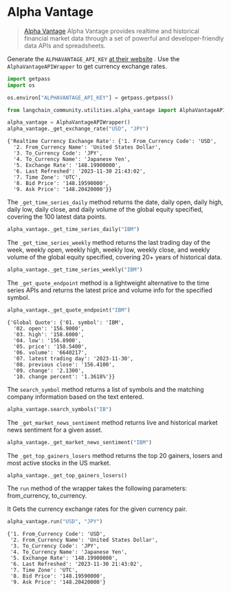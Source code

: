 # Alpha Vantage

>[Alpha Vantage](https://www.alphavantage.co) Alpha Vantage provides realtime and historical financial market data through a set of powerful and developer-friendly data APIs and spreadsheets.

Generate the `ALPHAVANTAGE_API_KEY` [at their website](https://www.alphavantage.co/support/#api-key)
.
Use the ``AlphaVantageAPIWrapper`` to get currency exchange rates.


```python
import getpass
import os

os.environ["ALPHAVANTAGE_API_KEY"] = getpass.getpass()
```


```python
from langchain_community.utilities.alpha_vantage import AlphaVantageAPIWrapper
```


```python
alpha_vantage = AlphaVantageAPIWrapper()
alpha_vantage._get_exchange_rate("USD", "JPY")
```



```output
{'Realtime Currency Exchange Rate': {'1. From_Currency Code': 'USD',
  '2. From_Currency Name': 'United States Dollar',
  '3. To_Currency Code': 'JPY',
  '4. To_Currency Name': 'Japanese Yen',
  '5. Exchange Rate': '148.19900000',
  '6. Last Refreshed': '2023-11-30 21:43:02',
  '7. Time Zone': 'UTC',
  '8. Bid Price': '148.19590000',
  '9. Ask Price': '148.20420000'}}
```


The `_get_time_series_daily` method returns the date, daily open, daily high, daily low, daily close, and daily volume of the global equity specified, covering the 100 latest data points.


```python
alpha_vantage._get_time_series_daily("IBM")
```

The `_get_time_series_weekly` method returns the last trading day of the week, weekly open, weekly high, weekly low, weekly close, and weekly volume of the global equity specified, covering 20+ years of historical data.


```python
alpha_vantage._get_time_series_weekly("IBM")
```

The `_get_quote_endpoint` method is a lightweight alternative to the time series APIs and returns the latest price and volume info for the specified symbol.


```python
alpha_vantage._get_quote_endpoint("IBM")
```



```output
{'Global Quote': {'01. symbol': 'IBM',
  '02. open': '156.9000',
  '03. high': '158.6000',
  '04. low': '156.8900',
  '05. price': '158.5400',
  '06. volume': '6640217',
  '07. latest trading day': '2023-11-30',
  '08. previous close': '156.4100',
  '09. change': '2.1300',
  '10. change percent': '1.3618%'}}
```


The `search_symbol` method returns a list of symbols and the matching company information based on the text entered.


```python
alpha_vantage.search_symbols("IB")
```

The `_get_market_news_sentiment` method returns live and historical market news sentiment for a given asset.


```python
alpha_vantage._get_market_news_sentiment("IBM")
```

The `_get_top_gainers_losers` method returns the top 20 gainers, losers and most active stocks in the US market.


```python
alpha_vantage._get_top_gainers_losers()
```

The `run` method of the wrapper takes the following parameters: from_currency, to_currency. 

It Gets the currency exchange rates for the given currency pair.


```python
alpha_vantage.run("USD", "JPY")
```



```output
{'1. From_Currency Code': 'USD',
 '2. From_Currency Name': 'United States Dollar',
 '3. To_Currency Code': 'JPY',
 '4. To_Currency Name': 'Japanese Yen',
 '5. Exchange Rate': '148.19900000',
 '6. Last Refreshed': '2023-11-30 21:43:02',
 '7. Time Zone': 'UTC',
 '8. Bid Price': '148.19590000',
 '9. Ask Price': '148.20420000'}
```
